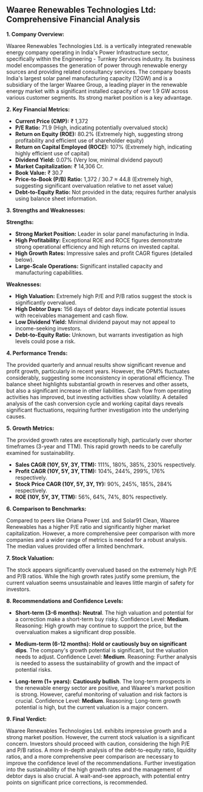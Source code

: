 ## Waaree Renewables Technologies Ltd: Comprehensive Financial Analysis

**1. Company Overview:**

Waaree Renewables Technologies Ltd. is a vertically integrated renewable energy company operating in India's Power Infrastructure sector, specifically within the Engineering - Turnkey Services industry.  Its business model encompasses the generation of power through renewable energy sources and providing related consultancy services.  The company boasts India's largest solar panel manufacturing capacity (12GW) and is a subsidiary of the larger Waaree Group, a leading player in the renewable energy market with a significant installed capacity of over 1.9 GW across various customer segments.  Its strong market position is a key advantage.

**2. Key Financial Metrics:**

* **Current Price (CMP):** ₹ 1,372
* **P/E Ratio:** 71.9 (High, indicating potentially overvalued stock)
* **Return on Equity (ROE):** 80.2% (Extremely high, suggesting strong profitability and efficient use of shareholder equity)
* **Return on Capital Employed (ROCE):** 107% (Extremely high, indicating highly efficient use of capital)
* **Dividend Yield:** 0.07% (Very low, minimal dividend payout)
* **Market Capitalization:** ₹ 14,306 Cr.
* **Book Value:** ₹ 30.7
* **Price-to-Book (P/B) Ratio:**  1,372 / 30.7 ≈ 44.8 (Extremely high, suggesting significant overvaluation relative to net asset value)
* **Debt-to-Equity Ratio:**  Not provided in the data; requires further analysis using balance sheet information.


**3. Strengths and Weaknesses:**

**Strengths:**

* **Strong Market Position:**  Leader in solar panel manufacturing in India.
* **High Profitability:**  Exceptional ROE and ROCE figures demonstrate strong operational efficiency and high returns on invested capital.
* **High Growth Rates:**  Impressive sales and profit CAGR figures (detailed below).
* **Large-Scale Operations:** Significant installed capacity and manufacturing capabilities.


**Weaknesses:**

* **High Valuation:**  Extremely high P/E and P/B ratios suggest the stock is significantly overvalued.
* **High Debtor Days:**  156 days of debtor days indicate potential issues with receivables management and cash flow.
* **Low Dividend Yield:**  Minimal dividend payout may not appeal to income-seeking investors.
* **Debt-to-Equity Ratio:** Unknown, but warrants investigation as high levels could pose a risk.


**4. Performance Trends:**

The provided quarterly and annual results show significant revenue and profit growth, particularly in recent years. However, the OPM% fluctuates considerably, suggesting some inconsistency in operational efficiency.  The balance sheet highlights substantial growth in reserves and other assets, but also a significant increase in other liabilities. Cash flow from operating activities has improved, but investing activities show volatility.  A detailed analysis of the cash conversion cycle and working capital days reveals significant fluctuations, requiring further investigation into the underlying causes.

**5. Growth Metrics:**

The provided growth rates are exceptionally high, particularly over shorter timeframes (3-year and TTM).  This rapid growth needs to be carefully examined for sustainability.

* **Sales CAGR (10Y, 5Y, 3Y, TTM):** 111%, 180%, 385%, 230% respectively.
* **Profit CAGR (10Y, 5Y, 3Y, TTM):** 104%, 244%, 299%, 176% respectively.
* **Stock Price CAGR (10Y, 5Y, 3Y, 1Y):** 90%, 245%, 185%, 284% respectively.
* **ROE (10Y, 5Y, 3Y, TTM):** 56%, 64%, 74%, 80% respectively.

**6. Comparison to Benchmarks:**

Compared to peers like Oriana Power Ltd. and Solar91 Clean, Waaree Renewables has a higher P/E ratio and significantly higher market capitalization.  However, a more comprehensive peer comparison with more companies and a wider range of metrics is needed for a robust analysis.  The median values provided offer a limited benchmark.

**7. Stock Valuation:**

The stock appears significantly overvalued based on the extremely high P/E and P/B ratios.  While the high growth rates justify some premium, the current valuation seems unsustainable and leaves little margin of safety for investors.

**8. Recommendations and Confidence Levels:**

* **Short-term (3-6 months):**  **Neutral**.  The high valuation and potential for a correction make a short-term buy risky.  Confidence Level: **Medium**.  Reasoning:  High growth may continue to support the price, but the overvaluation makes a significant drop possible.

* **Medium-term (6-12 months):**  **Hold or cautiously buy on significant dips**.  The company's growth potential is significant, but the valuation needs to adjust.  Confidence Level: **Medium**.  Reasoning:  Further analysis is needed to assess the sustainability of growth and the impact of potential risks.

* **Long-term (1+ years):**  **Cautiously bullish**.  The long-term prospects in the renewable energy sector are positive, and Waaree's market position is strong.  However, careful monitoring of valuation and risk factors is crucial. Confidence Level: **Medium**.  Reasoning:  Long-term growth potential is high, but the current valuation is a major concern.


**9. Final Verdict:**

Waaree Renewables Technologies Ltd. exhibits impressive growth and a strong market position. However, the current stock valuation is a significant concern.  Investors should proceed with caution, considering the high P/E and P/B ratios.  A more in-depth analysis of the debt-to-equity ratio, liquidity ratios, and a more comprehensive peer comparison are necessary to improve the confidence level of the recommendations.  Further investigation into the sustainability of the high growth rates and the management of debtor days is also crucial.  A wait-and-see approach, with potential entry points on significant price corrections, is recommended.
